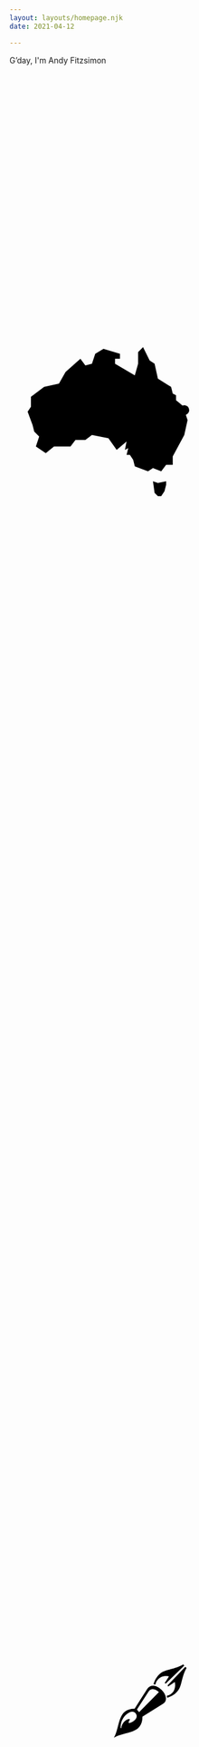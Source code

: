 ```yaml
---
layout: layouts/homepage.njk
date: 2021-04-12

---
```




<section>
G’day, I'm Andy Fitzsimon

<p class="scroll fade"></p>
<svg class="scroll map" viewBox="-10 -10 120 120" xmlns="http://www.w3.org/2000/svg" style="max-width:50vw; max-height: 25em;paint-order: stroke;">
  <path fill="var(--bg-2)"   stroke-linejoin="round" stroke-linecap="round" stroke="var(--neutral)" d="M77 85l1 7 2 2h2l2-3 1-4v-2l-5 1zM71 4l4 8 3 2 2 9 8 5 1 4 2 1v3l6 5v4l1 3-2 9-7 13v5h-4l-3 4-5-2-3 2-8-3-1-4-2-3h-2l1-4-2 1 1-5-6 5-5-7-10-2-4 3h-6l-3 4H17l-5 4-6-4 2-6-3-3-1-4-3-8 2-3v-6l8-6 9-2 4-7 9-8 3 4 4-1 2-6 5-3 10 3v3h-3v3l12 7 2-7V7 z"/>
<circle cx="96" cy="42" r="3" stroke="var(--brand)" fill="var(--bg)" />
</svg>
</section>
<br>

<p class="scroll fade">Booster fixer, handy andy is more than a nickname</p>
<p class="scroll fade">Recently, I resumed <a href="/posts">blogging</a> </p> 


<svg class="scroll o-logo" style="margin-bottom:4em;  max-height: 15em; max-width: 60vw" xmlns="http://www.w3.org/2000/svg" viewBox="0 0 19 8.5" stroke="#e40046" fill="none">
  <circle cx="2.36" cy="6.12" r="1.68"/>
  <path d="M 5.35 4V 6.5A 1.02 1 0 008 6.5V 4.5 H 18.68"/>
  <path d="M 10.2 8.2v -6"/>
  <path d="M 12.5 8.2V 2A 1.3 1.2 10 0114.5 1"/>
  <path d="M 14.8 8.2V 4.5"/>
  <path d="M 17.1,8.2v -6"/>
  <path d="M 14.8 2.7v.001" stroke-linecap="round"/>
</svg>


<p class="scroll fade">currently enjoying strategy, design, and code.</p>
<p class="scroll fade">Recently, I resumed <a href="/posts">blogging</a> </p> 

 
<svg class="scroll pen" style="max-width: 25vw; fill:var(--neutral); display:block; max-height: 10em;  margin:2em auto;" viewBox="0 0 100 100" xmlns="http://www.w3.org/2000/svg">
  <path d="M33.8 62l25-25.2C54.8 33 49.3 31 46 35.7L31 58.7l2.7 3.3zM11.4 81.5c0-3.7 4.8-10.8 9.6-10.8 2.6 0-.6 2.7-.6 4.5 0 2 13.8-3.4 9.5-11-1.7-2.8-4.8-3.4-8-2a20.7 20.7 0 00-11.5 19.3c0 1 1 1 1 0zm57.8-37.6l-.5-2.5c.3 0 5.8-1 8.8-6.1 3-5.4 1.3-11.2 1.3-11.2l-8.4 5.7-.6-1.6L92.1 5l1.6 1.5c-5.3 8.8-5.8 18.8-8.7 25-4.5 9.7-15.8 12.5-15.8 12.5zM52 26.9s2.7-11.4 12.4-16c6.1-3 16.2-3.6 25-9l1.5 1.5L67.5 26a4 4 0 00-1.5-.5l5.5-8.5s-5.8-1.6-11.1 1.5c-5.2 3-6 8.5-6 8.9zM2 94c8-14 3.9-36.4 26.1-36.4L44 32.8c3.9-6.2 11.9-5 18.1 1.2 6.3 6.2 7.7 13.8 2 17.5L38 67.7C38 90.1 16.5 85.8 2 94.1z"/>
</svg>




<style>
.o-logo{margin: 2em auto; display:block;max-width: 70vw}
.scroll.map{margin:2em auto;}

.scrolled.pen{animation: brush 3s ease infinite;}

@keyframes brush{  50%{transform:rotate(-240deg);}}

.scroll.map path {stroke-dasharray:  344 344; stroke-dashoffset:-344;stroke-width: 3; stroke-opacity:0}
.scroll.map circle{stroke-width: 5; transition: all 1.5s ease  .2s;}
.scroll.map.scrolled circle{stroke-width:10; fill:var(--tone-2)}
.scroll.map.scrolled path{stroke-width: 5;stroke-dasharray:  344 344; stroke-opacity:1;stroke-dashoffset:0;transition: stroke-dashoffset 1.5s ease, stroke-width 1.5s ease;}
.o-logo>*{opacity:0}.scrolled.o-logo>*{animation:in-out 1s ease reverse;opacity:0;animation-fill-mode:forwards}.scrolled.o-logo>:nth-child(2){animation-delay:.1s}.scrolled.o-logo>:nth-child(3){animation-delay:.2s}.scrolled.o-logo>:nth-child(4){animation-delay:.3s}.scrolled.o-logo>:nth-child(5){animation-delay:.4s}.scrolled.o-logo>:nth-child(6){animation-delay:.5s}.scrolled.o-logo>:nth-child(7){animation-delay:.7s;animation-duration:.5s;animation-name:dotup;animation-duration:.6s;animation-direction:reverse;animation-delay:0;transform-origin:0;animation-timing-function:cubic-bezier(.6,-.3,.2,0)}@keyframes in-out{0%{stroke-dasharray:19.5 0;opacity:1}100%{stroke-dasharray:0 19.5;opacity:1}}@keyframes dotup{0%{stroke-width:1;opacity:1;transform:translate(0)}100%{stroke-width:.5;transform:translate(0,2px);opacity:0}}

p.scroll{min-height:10vh;}
.scroll.fade{opacity:0; transform: translate(0,2em)}
.scrolled.fade{opacity:1; transform:none;transition: transform 1s ease, opacity 1s ease}
</style>

